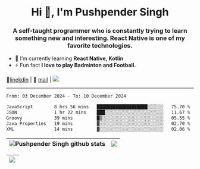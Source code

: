 <h1 align="center">Hi 👋, I'm Pushpender Singh</h1>
<h3 align="center">A self-taught programmer who is constantly trying to learn something new and interesting. React Native is one of my favorite technologies.</h3>

- 🌱 I’m currently learning **React Native, Kotlin**
- ⚡ Fun fact **I love to play Badminton and Football.**

👔[linekdin](https://www.linkedin.com/in/pushpender-singh-240061202/) | 📧 [mail](mailto:pushpendersingh694@gmail.com) | 
<a href="https://github.com/pushpender-singh-ap/pushpender-singh-ap">
    <img src="https://komarev.com/ghpvc/?username=pushpender-singh-ap&style=for-the-badge">
</a>


---

<!--START_SECTION:waka-->

```txt
From: 03 December 2024 - To: 10 December 2024

JavaScript        8 hrs 56 mins   ███████████████████░░░░░░   75.70 %
JSON              1 hr 22 mins    ███░░░░░░░░░░░░░░░░░░░░░░   11.67 %
Groovy            39 mins         █▒░░░░░░░░░░░░░░░░░░░░░░░   05.55 %
Java Properties   19 mins         ▓░░░░░░░░░░░░░░░░░░░░░░░░   02.70 %
XML               14 mins         ▓░░░░░░░░░░░░░░░░░░░░░░░░   02.06 %
```

<!--END_SECTION:waka-->


| <a><img align="center" src="https://github-readme-stats-iota-ecru-15.vercel.app/api?username=pushpender-singh-ap&show_icons=true&include_all_commits=true&theme=buefy&hide_border=true" alt="Pushpender Singh github stats" /></a> | <a><img align="center" src="https://github-readme-stats-iota-ecru-15.vercel.app/api/top-langs/?username=pushpender-singh-ap&layout=compact&theme=buefy&hide_border=true" /></a> |
| ------------- | ------------- |

| <a> <img align="left" src="https://github-readme-streak-stats.herokuapp.com/?user=pushpender-singh-ap" /></br> </a> |
| ------------- |
